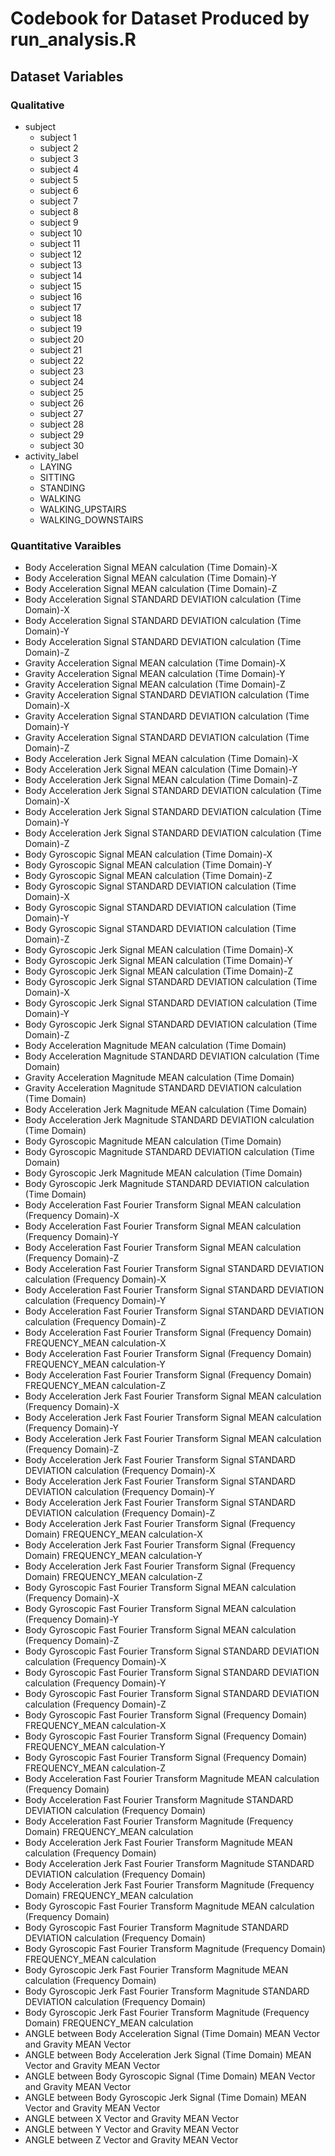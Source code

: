 # Codebook for Dataset Produced by run_analysis.R #

## Dataset Variables ##
### Qualitative ###

* subject
	* subject 1
	* subject 2
	* subject 3
	* subject 4
	* subject 5
	* subject 6
	* subject 7
	* subject 8
	* subject 9
	* subject 10
	* subject 11
	* subject 12
	* subject 13
	* subject 14
	* subject 15	
	* subject 16
	* subject 17
	* subject 18
	* subject 19
	* subject 20
	* subject 21
	* subject 22
	* subject 23
	* subject 24
	* subject 25
	* subject 26
	* subject 27
	* subject 28
	* subject 29
	* subject 30
* activity_label
	* LAYING
	* SITTING
	* STANDING
	* WALKING
	* WALKING_UPSTAIRS
	* WALKING_DOWNSTAIRS

### Quantitative Varaibles ###

* Body Acceleration Signal MEAN calculation (Time Domain)-X
* Body Acceleration Signal MEAN calculation (Time Domain)-Y
* Body Acceleration Signal MEAN calculation (Time Domain)-Z
* Body Acceleration Signal STANDARD DEVIATION calculation (Time Domain)-X
* Body Acceleration Signal STANDARD DEVIATION calculation (Time Domain)-Y
* Body Acceleration Signal STANDARD DEVIATION calculation (Time Domain)-Z
* Gravity Acceleration Signal MEAN calculation (Time Domain)-X
* Gravity Acceleration Signal MEAN calculation (Time Domain)-Y
* Gravity Acceleration Signal MEAN calculation (Time Domain)-Z
* Gravity Acceleration Signal STANDARD DEVIATION calculation (Time Domain)-X
* Gravity Acceleration Signal STANDARD DEVIATION calculation (Time Domain)-Y
* Gravity Acceleration Signal STANDARD DEVIATION calculation (Time Domain)-Z
* Body Acceleration Jerk Signal MEAN calculation (Time Domain)-X
* Body Acceleration Jerk Signal MEAN calculation (Time Domain)-Y
* Body Acceleration Jerk Signal MEAN calculation (Time Domain)-Z
* Body Acceleration Jerk Signal STANDARD DEVIATION calculation (Time Domain)-X
* Body Acceleration Jerk Signal STANDARD DEVIATION calculation (Time Domain)-Y
* Body Acceleration Jerk Signal STANDARD DEVIATION calculation (Time Domain)-Z
* Body Gyroscopic Signal MEAN calculation (Time Domain)-X
* Body Gyroscopic Signal MEAN calculation (Time Domain)-Y
* Body Gyroscopic Signal MEAN calculation (Time Domain)-Z
* Body Gyroscopic Signal STANDARD DEVIATION calculation (Time Domain)-X
* Body Gyroscopic Signal STANDARD DEVIATION calculation (Time Domain)-Y
* Body Gyroscopic Signal STANDARD DEVIATION calculation (Time Domain)-Z
* Body Gyroscopic Jerk Signal MEAN calculation (Time Domain)-X
* Body Gyroscopic Jerk Signal MEAN calculation (Time Domain)-Y
* Body Gyroscopic Jerk Signal MEAN calculation (Time Domain)-Z
* Body Gyroscopic Jerk Signal STANDARD DEVIATION calculation (Time Domain)-X
* Body Gyroscopic Jerk Signal STANDARD DEVIATION calculation (Time Domain)-Y
* Body Gyroscopic Jerk Signal STANDARD DEVIATION calculation (Time Domain)-Z
* Body Acceleration Magnitude MEAN calculation (Time Domain)
* Body Acceleration Magnitude STANDARD DEVIATION calculation (Time Domain)
* Gravity Acceleration Magnitude MEAN calculation (Time Domain)
* Gravity Acceleration Magnitude STANDARD DEVIATION calculation (Time Domain)
* Body Acceleration Jerk Magnitude MEAN calculation (Time Domain)
* Body Acceleration Jerk Magnitude STANDARD DEVIATION calculation (Time Domain)
* Body Gyroscopic Magnitude MEAN calculation (Time Domain)
* Body Gyroscopic Magnitude STANDARD DEVIATION calculation (Time Domain)
* Body Gyroscopic Jerk Magnitude MEAN calculation (Time Domain)
* Body Gyroscopic Jerk Magnitude STANDARD DEVIATION calculation (Time Domain)
* Body Acceleration Fast Fourier Transform Signal MEAN calculation (Frequency Domain)-X
* Body Acceleration Fast Fourier Transform Signal MEAN calculation (Frequency Domain)-Y
* Body Acceleration Fast Fourier Transform Signal MEAN calculation (Frequency Domain)-Z
* Body Acceleration Fast Fourier Transform Signal STANDARD DEVIATION calculation (Frequency Domain)-X
* Body Acceleration Fast Fourier Transform Signal STANDARD DEVIATION calculation (Frequency Domain)-Y
* Body Acceleration Fast Fourier Transform Signal STANDARD DEVIATION calculation (Frequency Domain)-Z
* Body Acceleration Fast Fourier Transform Signal (Frequency Domain) FREQUENCY_MEAN calculation-X
* Body Acceleration Fast Fourier Transform Signal (Frequency Domain) FREQUENCY_MEAN calculation-Y
* Body Acceleration Fast Fourier Transform Signal (Frequency Domain) FREQUENCY_MEAN calculation-Z
* Body Acceleration Jerk Fast Fourier Transform Signal MEAN calculation (Frequency Domain)-X
* Body Acceleration Jerk Fast Fourier Transform Signal MEAN calculation (Frequency Domain)-Y
* Body Acceleration Jerk Fast Fourier Transform Signal MEAN calculation (Frequency Domain)-Z
* Body Acceleration Jerk Fast Fourier Transform Signal STANDARD DEVIATION calculation (Frequency Domain)-X
* Body Acceleration Jerk Fast Fourier Transform Signal STANDARD DEVIATION calculation (Frequency Domain)-Y
* Body Acceleration Jerk Fast Fourier Transform Signal STANDARD DEVIATION calculation (Frequency Domain)-Z
* Body Acceleration Jerk Fast Fourier Transform Signal (Frequency Domain) FREQUENCY_MEAN calculation-X
* Body Acceleration Jerk Fast Fourier Transform Signal (Frequency Domain) FREQUENCY_MEAN calculation-Y
* Body Acceleration Jerk Fast Fourier Transform Signal (Frequency Domain) FREQUENCY_MEAN calculation-Z
* Body Gyroscopic Fast Fourier Transform Signal MEAN calculation (Frequency Domain)-X
* Body Gyroscopic Fast Fourier Transform Signal MEAN calculation (Frequency Domain)-Y
* Body Gyroscopic Fast Fourier Transform Signal MEAN calculation (Frequency Domain)-Z
* Body Gyroscopic Fast Fourier Transform Signal STANDARD DEVIATION calculation (Frequency Domain)-X
* Body Gyroscopic Fast Fourier Transform Signal STANDARD DEVIATION calculation (Frequency Domain)-Y
* Body Gyroscopic Fast Fourier Transform Signal STANDARD DEVIATION calculation (Frequency Domain)-Z
* Body Gyroscopic Fast Fourier Transform Signal (Frequency Domain) FREQUENCY_MEAN calculation-X
* Body Gyroscopic Fast Fourier Transform Signal (Frequency Domain) FREQUENCY_MEAN calculation-Y
* Body Gyroscopic Fast Fourier Transform Signal (Frequency Domain) FREQUENCY_MEAN calculation-Z
* Body Acceleration Fast Fourier Transform Magnitude MEAN calculation (Frequency Domain)
* Body Acceleration Fast Fourier Transform Magnitude STANDARD DEVIATION calculation (Frequency Domain)
* Body Acceleration Fast Fourier Transform Magnitude (Frequency Domain) FREQUENCY_MEAN calculation
* Body Acceleration Jerk Fast Fourier Transform Magnitude MEAN calculation (Frequency Domain)
* Body Acceleration Jerk Fast Fourier Transform Magnitude STANDARD DEVIATION calculation (Frequency Domain)
* Body Acceleration Jerk Fast Fourier Transform Magnitude (Frequency Domain) FREQUENCY_MEAN calculation
* Body Gyroscopic Fast Fourier Transform Magnitude MEAN calculation (Frequency Domain)
* Body Gyroscopic Fast Fourier Transform Magnitude STANDARD DEVIATION calculation (Frequency Domain)
* Body Gyroscopic Fast Fourier Transform Magnitude (Frequency Domain) FREQUENCY_MEAN calculation
* Body Gyroscopic Jerk Fast Fourier Transform Magnitude MEAN calculation (Frequency Domain)
* Body Gyroscopic Jerk Fast Fourier Transform Magnitude STANDARD DEVIATION calculation (Frequency Domain)
* Body Gyroscopic Jerk Fast Fourier Transform Magnitude (Frequency Domain) FREQUENCY_MEAN calculation
* ANGLE between Body Acceleration Signal (Time Domain) MEAN Vector and Gravity MEAN Vector
* ANGLE between Body Acceleration Jerk Signal (Time Domain) MEAN Vector and Gravity MEAN Vector
* ANGLE between Body Gyroscopic Signal (Time Domain) MEAN Vector and Gravity MEAN Vector
* ANGLE between Body Gyroscopic Jerk Signal (Time Domain) MEAN Vector and Gravity MEAN Vector
* ANGLE between X Vector and Gravity MEAN Vector
* ANGLE between Y Vector and Gravity MEAN Vector
* ANGLE between Z Vector and Gravity MEAN Vector
